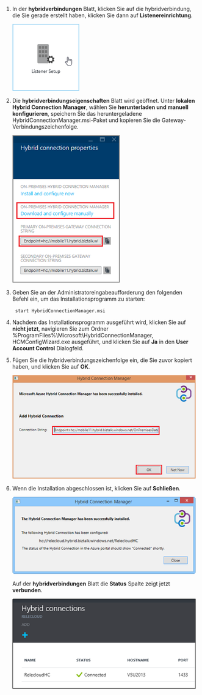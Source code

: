 
1. In der **hybridverbindungen** Blatt, klicken Sie auf die hybridverbindung, die Sie gerade erstellt haben, klicken Sie dann auf **Listenereinrichtung**.
    
    ![Listener-Einrichtung](./media/app-service-hybrid-connections-manager-install/D04ClickListenerSetup.png)
    
4. Die **hybridverbindungseigenschaften** Blatt wird geöffnet. Unter **lokalen Hybrid Connection Manager**, wählen Sie **herunterladen und manuell konfigurieren**, speichern Sie das heruntergeladene HybridConnectionManager.msi-Paket und kopieren Sie die Gateway-Verbindungszeichenfolge.
    
    ![Zum Installieren hier klicken](./media/app-service-hybrid-connections-manager-install/D05ClickToInstallHCM.png)
    
5. Geben Sie an der Administratoreingabeaufforderung den folgenden Befehl ein, um das Installationsprogramm zu starten:

        start HybridConnectionManager.msi
 
7. Nachdem das Installationsprogramm ausgeführt wird, klicken Sie auf **nicht jetzt**, navigieren Sie zum Ordner %ProgramFiles%\Microsoft\HybridConnectionManager, HCMConfigWizard.exe ausgeführt, und klicken Sie auf **Ja** in den **User Account Control** Dialogfeld.
        
7. Fügen Sie die hybridverbindungszeichenfolge ein, die Sie zuvor kopiert haben, und klicken Sie auf **OK**. 
    
    ![Installation](./media/app-service-hybrid-connections-manager-install/D08aHCMInstallManual.png)
    
8. Wenn die Installation abgeschlossen ist, klicken Sie auf **Schließen**.
    
    ![Klicken Sie auf "Schließen"](./media/app-service-hybrid-connections-manager-install/D09HCMInstallComplete.png)
    
    Auf der **hybridverbindungen** Blatt die **Status** Spalte zeigt jetzt **verbunden**. 
    
    ![Status Verbunden](./media/app-service-hybrid-connections-manager-install/D10HCStatusConnected.png)


